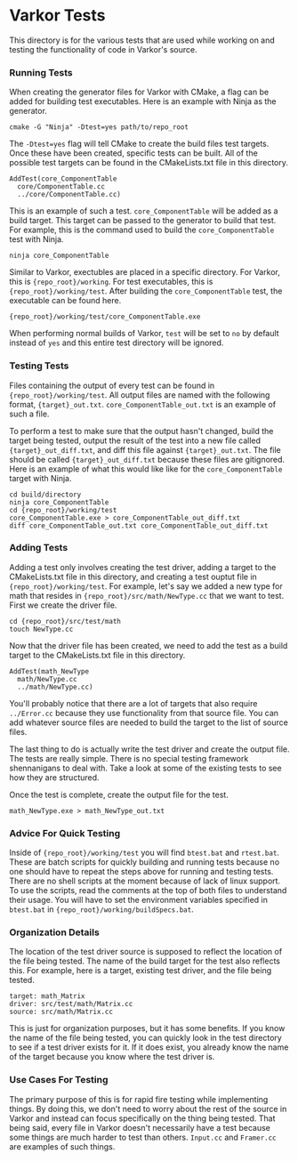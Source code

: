 # Varkor Tests

This directory is for the various tests that are used while working on and testing the functionality of code in Varkor's source.

### Running Tests

When creating the generator files for Varkor with CMake, a flag can be added for building test executables. Here is an example with Ninja as the generator.

```
cmake -G "Ninja" -Dtest=yes path/to/repo_root
```

The `-Dtest=yes` flag will tell CMake to create the build files test targets. Once these have been created, specific tests can be built. All of the possible test targets can be found in the CMakeLists.txt file in this directory.

```
AddTest(core_ComponentTable
  core/ComponentTable.cc
  ../core/ComponentTable.cc)
```

This is an example of such a test. `core_ComponentTable` will be added as a build target. This target can be passed to the generator to build that test. For example, this is the command used to build the `core_ComponentTable` test with Ninja.

```
ninja core_ComponentTable
```

Similar to Varkor, exectubles are placed in a specific directory. For Varkor, this is `{repo_root}/working`. For test executables, this is `{repo_root}/working/test`. After building the `core_ComponentTable` test, the executable can be found here.

```
{repo_root}/working/test/core_ComponentTable.exe
```

When performing normal builds of Varkor, `test` will be set to `no` by default instead of `yes` and this entire test directory will be ignored.

### Testing Tests

Files containing the output of every test can be found in `{repo_root}/working/test`. All output files are named with the following format, `{target}_out.txt`. `core_ComponentTable_out.txt` is an example of such a file.

To perform a test to make sure that the output hasn't changed, build the target being tested, output the result of the test into a new file called `{target}_out_diff.txt`, and diff this file against `{target}_out.txt`. The file should be called `{target}_out_diff.txt` because these files are gitignored. Here is an example of what this would like like for the `core_ComponentTable` target with Ninja.

```
cd build/directory
ninja core_ComponentTable
cd {repo_root}/working/test
core_ComponentTable.exe > core_ComponentTable_out_diff.txt
diff core_ComponentTable_out.txt core_ComponentTable_out_diff.txt
```

### Adding Tests

Adding a test only involves creating the test driver, adding a target to the CMakeLists.txt file in this directory, and creating a test ouptut file in `{repo_root}/working/test`. For example, let's say we added a new type for math that resides in `{repo_root}/src/math/NewType.cc` that we want to test. First we create the driver file.

```
cd {repo_root}/src/test/math
touch NewType.cc
```

Now that the driver file has been created, we need to add the test as a build target to the CMakeLists.txt file in this directory.

```
AddTest(math_NewType
  math/NewType.cc
  ../math/NewType.cc)
```

You'll probably notice that there are a lot of targets that also require `../Error.cc` because they use functionality from that source file. You can add whatever source files are needed to build the target to the list of source files.

The last thing to do is actually write the test driver and create the output file. The tests are really simple. There is no special testing framework shennanigans to deal with. Take a look at some of the existing tests to see how they are structured.

Once the test is complete, create the output file for the test.

```
math_NewType.exe > math_NewType_out.txt
```

### Advice For Quick Testing

Inside of `{repo_root}/working/test` you will find `btest.bat` and `rtest.bat`. These are batch scripts for quickly building and running tests because no one should have to repeat the steps above for running and testing tests. There are no shell scripts at the moment because of lack of linux support. To use the scripts, read the comments at the top of both files to understand their usage. You will have to set the environment variables specified in `btest.bat` in `{repo_root}/working/buildSpecs.bat`.

### Organization Details

The location of the test driver source is supposed to reflect the location of the file being tested. The name of the build target for the test also reflects this. For example, here is a target, existing test driver, and the file being tested.

```
target: math_Matrix
driver: src/test/math/Matrix.cc
source: src/math/Matrix.cc
```

This is just for organization purposes, but it has some benefits. If you know the name of the file being tested, you can quickly look in the test directory to see if a test driver exists for it. If it does exist, you already know the name of the target because you know where the test driver is.

### Use Cases For Testing

The primary purpose of this is for rapid fire testing while implementing things. By doing this, we don't need to worry about the rest of the source in Varkor and instead can focus specifically on the thing being tested. That being said, every file in Varkor doesn't necessarily have a test because some things are much harder to test than others. `Input.cc` and `Framer.cc` are examples of such things.
